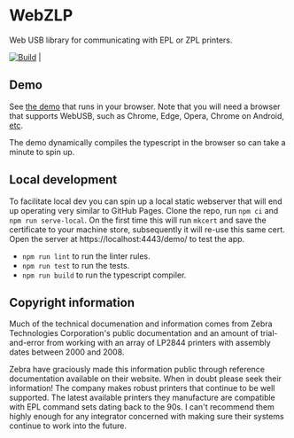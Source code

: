 # WebZLP

Web USB library for communicating with EPL or ZPL printers.

[![Build](https://github.com/Cellivar/WebZLP/actions/workflows/build_npm.yml/badge.svg)](https://github.com/Cellivar/WebZLP/actions/workflows/build_npm.yml) |

## Demo

See [the demo](https://cellivar.github.io/WebZLP/demo) that runs in your browser. Note that you will need a browser that supports WebUSB, such as Chrome, Edge, Opera, Chrome on Android, [etc](https://developer.mozilla.org/en-US/docs/Web/API/USB#browser_compatibility).

The demo dynamically compiles the typescript in the browser so can take a minute to spin up.

## Local development

To facilitate local dev you can spin up a local static webserver that will end up operating very similar to GitHub Pages. Clone the repo, run `npm ci` and `npm run serve-local`. On the first time this will run `mkcert` and save the certificate to your machine store, subsequently it will re-use this same cert. Open the server at https://localhost:4443/demo/ to test the app.

* `npm run lint` to run the linter rules.
* `npm run test` to run the tests.
* `npm run build` to run the typescript compiler.

## Copyright information

Much of the technical documenation and information comes from Zebra Technologies Corporation's public documentation and an amount of trial-and-error from working with an array of LP2844 printers with assembly dates between 2000 and 2008.

Zebra have graciously made this information public through reference documentation available on their website. When in doubt please seek their information! The company makes robust printers that continue to be well supported. The latest available printers they manufacture are compatible with EPL command sets dating back to the 90s. I can't recommend them highly enough for any integrator concerned with making sure their systems continue to work into the future.
